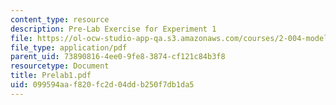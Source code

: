 ```yaml
---
content_type: resource
description: Pre-Lab Exercise for Experiment 1
file: https://ol-ocw-studio-app-qa.s3.amazonaws.com/courses/2-004-modeling-dynamics-and-control-ii-spring-2003/099594aaf820fc2d04ddb250f7db1da5_Prelab1.pdf
file_type: application/pdf
parent_uid: 73890816-4ee0-9fe8-3874-cf121c84b3f8
resourcetype: Document
title: Prelab1.pdf
uid: 099594aa-f820-fc2d-04dd-b250f7db1da5
---
```

